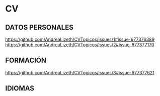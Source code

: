# CV
## DATOS PERSONALES
https://github.com/AndreaLizeth/CVTopicos/issues/1#issue-677376389
https://github.com/AndreaLizeth/CVTopicos/issues/2#issue-677377170
## FORMACIÓN
https://github.com/AndreaLizeth/CVTopicos/issues/3#issue-677377621

## IDIOMAS
